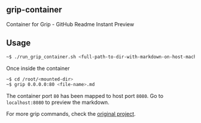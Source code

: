 ## grip-container
Container for Grip - GitHub Readme Instant Preview

## Usage
```bash
~$ ./run_grip_container.sh <full-path-to-dir-with-markdown-on-host-machine> <dir-name-to-be-mounted-in-root-dir-inside-container>
```
Once inside the container
```bash
~$ cd /root/<mounted-dir>
~$ grip 0.0.0.0:80 <file-name>.md
```
The container port `80` has been mapped to host port `8080`. Go to `localhost:8080` to preview the markdown.

For more grip commands, check the [original project](https://github.com/joeyespo/grip).
